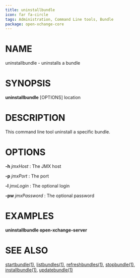 ```yaml
---
title: uninstallbundle
icon: far fa-circle
tags: Administration, Command Line tools, Bundle
package: open-xchange-core
---
```


# NAME

uninstallbundle - uninstalls a bundle

# SYNOPSIS

**uninstallbundle** [OPTIONS] location


# DESCRIPTION

This command line tool uninstall a specific bundle.

# OPTIONS

**-h** *jmxHost*
: The JMX host

**-p** *jmxPort*
: The port

**-l** *jmxLogin*
: The optional login
 
**-pw** *jmxPassword*
: The optional password

# EXAMPLES

**uninstallbundle open-xchange-server**


# SEE ALSO

[startbundle(1)](startbundle.html), [listbundles(1)](listbundles.html), [refreshbundles(1)](refreshbundles.html), [stopbundle(1)](stopbundle.html), [installbundle(1)](installbundle.html), [updatebundle(1)](updatebundle.html)